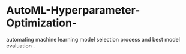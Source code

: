 # AutoML-Hyperparameter-Optimization-
automating machine learning model selection process and best model evaluation .
